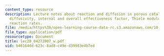 ```yaml
---
content_type: resource
description: Lecture notes about reaction and diffusion in porous catalysts. Effective
  diffusivity, internal and overall effectiveness factor, Thiele modulus, apparent
  reaction rates.
file: /media/https%3A/open-learning-course-data-rc.s3.amazonaws.com/10-37-chemical-and-biological-reaction-engineering-spring-2007/b46164dd623c8ad8c49ed39983e4b7ed_lec20_04272007_w.pdf
file_type: application/pdf
resourcetype: Document
title: lec20_04272007_w.pdf
uid: b46164dd-623c-8ad8-c49e-d39983e4b7ed
---
```

